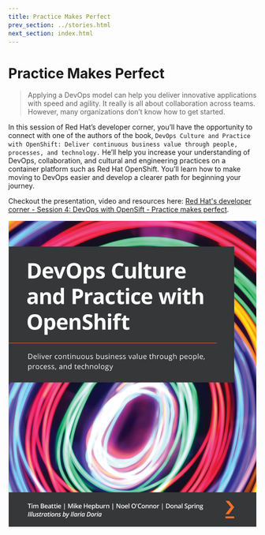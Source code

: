 ```yaml
---
title: Practice Makes Perfect
prev_section: ../stories.html
next_section: index.html
---
```


Practice Makes Perfect
======================

> Applying a DevOps model can help you deliver innovative applications with speed and agility. It really is all about collaboration across teams. However, many organizations don’t know how to get started.
 
In this session of Red Hat’s developer corner, you’ll have the opportunity to connect with one of the authors of the book, `DevOps Culture and Practice with OpenShift: Deliver continuous business value through people, processes, and technology.` He’ll help you increase your understanding of DevOps, collaboration, and cultural and engineering practices on a container platform such as Red Hat OpenShift. You’ll learn how to make moving to DevOps easier and develop a clearer path for beginning your journey.

Checkout the presentation, video and resources here: [Red Hat's developer corner - Session 4: DevOps with OpenSift - Practice makes perfect](https://tracks.redhat.com/l/cy_21_q3_na_cn_devel).

[![../images/dvo-cover.png](../images/dvo-cover.png)](https://youtu.be/tacoj9Pu3_Y)
